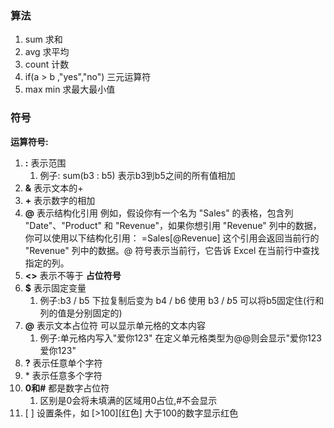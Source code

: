 
### **算法**
1. sum  求和
2. avg   求平均
3. count 计数
4. if(a > b ,"yes","no")    三元运算符
5. max min  求最大最小值


### **符号**
**运算符号:**
1. **\:**   表示范围
	1. 例子:     sum(b3 : b5)   表示b3到b5之间的所有值相加
2. **&**  表示文本的+
3. **+**  表示数字的相加
4. **@**  表示结构化引用
	例如，假设你有一个名为 "Sales" 的表格，包含列 "Date"、"Product" 和 "Revenue"，如果你想引用 "Revenue" 列中的数据，你可以使用以下结构化引用：
	=Sales\[@Revenue]
	这个引用会返回当前行的 "Revenue" 列中的数据。@ 符号表示当前行，它告诉 Excel 在当前行中查找指定的列。
5. **<>** 表示不等于
**占位符号**
1. **\$**   表示固定变量     
	1. 例子:b3 / b5   下拉复制后变为 b4  /  b6   使用  b3  /  $b$5   可以将b5固定住(行和列的值是分别固定的)   
2. **@** 表示文本占位符  可以显示单元格的文本内容  
	1. 例子:单元格内写入"爱你123"  在定义单元格类型为@@则会显示"爱你123爱你123"
3. **?**  表示任意单个字符
4. \* 表示任意多个字符
5. **0和#**  都是数字占位符
	1. 区别是0会将未填满的区域用0占位,#不会显示
6. \[ ] 设置条件，如 \[>100]\[红色] 大于100的数字显示红色